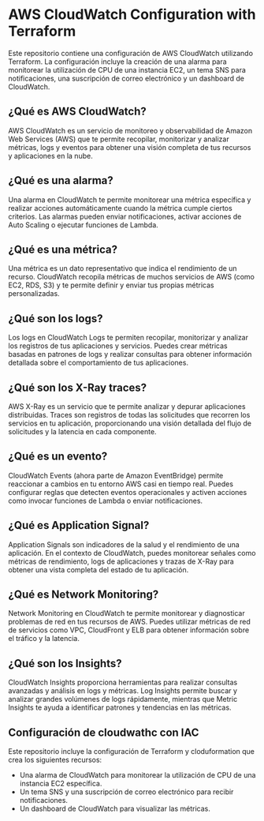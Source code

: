 # AWS CloudWatch Configuration with Terraform

Este repositorio contiene una configuración de AWS CloudWatch utilizando Terraform. La configuración incluye la creación de una alarma para monitorear la utilización de CPU de una instancia EC2, un tema SNS para notificaciones, una suscripción de correo electrónico y un dashboard de CloudWatch.

## ¿Qué es AWS CloudWatch?

AWS CloudWatch es un servicio de monitoreo y observabilidad de Amazon Web Services (AWS) que te permite recopilar, monitorizar y analizar métricas, logs y eventos para obtener una visión completa de tus recursos y aplicaciones en la nube.

## ¿Qué es una alarma?

Una alarma en CloudWatch te permite monitorear una métrica específica y realizar acciones automáticamente cuando la métrica cumple ciertos criterios. Las alarmas pueden enviar notificaciones, activar acciones de Auto Scaling o ejecutar funciones de Lambda.

## ¿Qué es una métrica?

Una métrica es un dato representativo que indica el rendimiento de un recurso. CloudWatch recopila métricas de muchos servicios de AWS (como EC2, RDS, S3) y te permite definir y enviar tus propias métricas personalizadas.

## ¿Qué son los logs?

Los logs en CloudWatch Logs te permiten recopilar, monitorizar y analizar los registros de tus aplicaciones y servicios. Puedes crear métricas basadas en patrones de logs y realizar consultas para obtener información detallada sobre el comportamiento de tus aplicaciones.

## ¿Qué son los X-Ray traces?

AWS X-Ray es un servicio que te permite analizar y depurar aplicaciones distribuidas. Traces son registros de todas las solicitudes que recorren los servicios en tu aplicación, proporcionando una visión detallada del flujo de solicitudes y la latencia en cada componente.

## ¿Qué es un evento?

CloudWatch Events (ahora parte de Amazon EventBridge) permite reaccionar a cambios en tu entorno AWS casi en tiempo real. Puedes configurar reglas que detecten eventos operacionales y activen acciones como invocar funciones de Lambda o enviar notificaciones.

## ¿Qué es Application Signal?

Application Signals son indicadores de la salud y el rendimiento de una aplicación. En el contexto de CloudWatch, puedes monitorear señales como métricas de rendimiento, logs de aplicaciones y trazas de X-Ray para obtener una vista completa del estado de tu aplicación.

## ¿Qué es Network Monitoring?

Network Monitoring en CloudWatch te permite monitorear y diagnosticar problemas de red en tus recursos de AWS. Puedes utilizar métricas de red de servicios como VPC, CloudFront y ELB para obtener información sobre el tráfico y la latencia.

## ¿Qué son los Insights?

CloudWatch Insights proporciona herramientas para realizar consultas avanzadas y análisis en logs y métricas. Log Insights permite buscar y analizar grandes volúmenes de logs rápidamente, mientras que Metric Insights te ayuda a identificar patrones y tendencias en las métricas.

## Configuración de cloudwathc con IAC

Este repositorio incluye la configuración de Terraform y cloduformation que crea los siguientes recursos:
- Una alarma de CloudWatch para monitorear la utilización de CPU de una instancia EC2 específica.
- Un tema SNS y una suscripción de correo electrónico para recibir notificaciones.
- Un dashboard de CloudWatch para visualizar las métricas.
